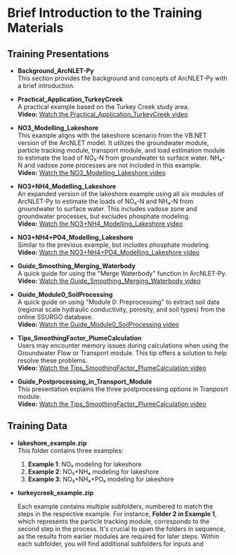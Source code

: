 # Brief Introduction to the Training Materials

## Training Presentations

- **Background_ArcNLET-Py**  
  This section provides the background and concepts of ArcNLET-Py with a brief introduction.  

- **Practical_Application_TurkeyCreek**  
  A practical example based on the Turkey Creek study area.  
  **Video:** [Watch the Practical_Application_TurkeyCreek video](https://www.youtube.com/watch?v=NLeYeUUXcj0&t=1254s&ab_channel=MingYe)

- **NO3_Modelling_Lakeshore**  
  This example aligns with the lakeshore scenario from the VB.NET version of the ArcNLET model. It utilizes the groundwater module, particle tracking module, transport module, and load estimation module to estimate the load of NO₃-N from groundwater to surface water. NH₄-N and vadose zone processes are not included in this example.  
  **Video:** [Watch the NO3_Modelling_Lakeshore video](https://www.youtube.com/watch?v=eDgjHmFEEN8&t=7s&ab_channel=MingYe)

- **NO3+NH4_Modelling_Lakeshore**  
  An expanded version of the lakeshore example using all six modules of ArcNLET-Py to estimate the loads of NO₃-N and NH₄-N from groundwater to surface water. This includes vadose zone and groundwater processes, but excludes phosphate modeling.  
  **Video:** [Watch the NO3+NH4_Modelling_Lakeshore video](https://www.youtube.com/watch?v=GZNDaH6TJ3U&ab_channel=MingYe)

- **NO3+NH4+PO4_Modelling_Lakeshore**  
  Similar to the previous example, but includes phosphate modeling.  
  **Video:** [Watch the NO3+NH4+PO4_Modelling_Lakeshore video](https://www.youtube.com/watch?v=nz28jB8KQQ0&ab_channel=MingYe)

- **Guide_Smoothing_Merging_Waterbody**  
  A quick guide for using the "Merge Waterbody" function in ArcNLET-Py.  
  **Video:** [Watch the Guide_Smoothing_Merging_Waterbody video](https://www.youtube.com/watch?v=h8Da7uWfCT0&t=1s&ab_channel=MingYe)

- **Guide_Module0_SoilProcessing**  
  A quick guide on using "Module 0: Preprocessing" to extract soil data (regional scale hydraulic conductivity, porosity, and soil types) from the online SSURGO database.  
  **Video:** [Watch the Guide_Module0_SoilProcessing video](https://www.youtube.com/watch?v=TfUKjmSuaPo&ab_channel=MingYe)

- **Tips_SmoothingFactor_PlumeCalculation**  
  Users may encounter memory issues during calculations when using the Groundwater Flow or Transport module. This tip offers a solution to help resolve these problems.  
  **Video:** [Watch the Tips_SmoothingFactor_PlumeCalculation video](https://www.youtube.com/watch?v=Qxkt40PH5_M&ab_channel=MingYe)

- **Guide_Postprocessing_in_Transport_Module**  
  This presentation explains the three postprocessing options in Tranposrt module.  
  **Video:** [Watch the Tips_SmoothingFactor_PlumeCalculation video](https://www.youtube.com/watch?v=6853VG00lME&t=7s&ab_channel=MingYe)

## Training Data

- **lakeshore_example.zip**  
  This folder contains three examples:  
  1. **Example 1**: NO₃ modeling for lakeshore  
  2. **Example 2**: NO₃+NH₄ modeling for lakeshore  
  3. **Example 3**: NO₃+NH₄+PO₄ modeling for lakeshore  
- **turkeycreek_example.zip**  

  Each example contains multiple subfolders, numbered to match the steps in the respective example. For instance, **Folder 2 in Example 1**, which represents the particle tracking module, corresponds to the second step in the process. It's crucial to open the folders in sequence, as the results from earlier modules are required for later steps. Within each subfolder, you will find additional subfolders for inputs and
